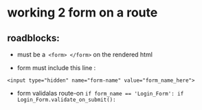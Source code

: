 # working 2 form on a route

## roadblocks:
 - must be a` <form> </form>` on the rendered html

 - form must include this line : 

`<input type="hidden" name="form-name" value="form_name_here">`

 - form validalas route-on 
`if form_name == 'Login_Form':
    if Login_Form.validate_on_submit():`

 


